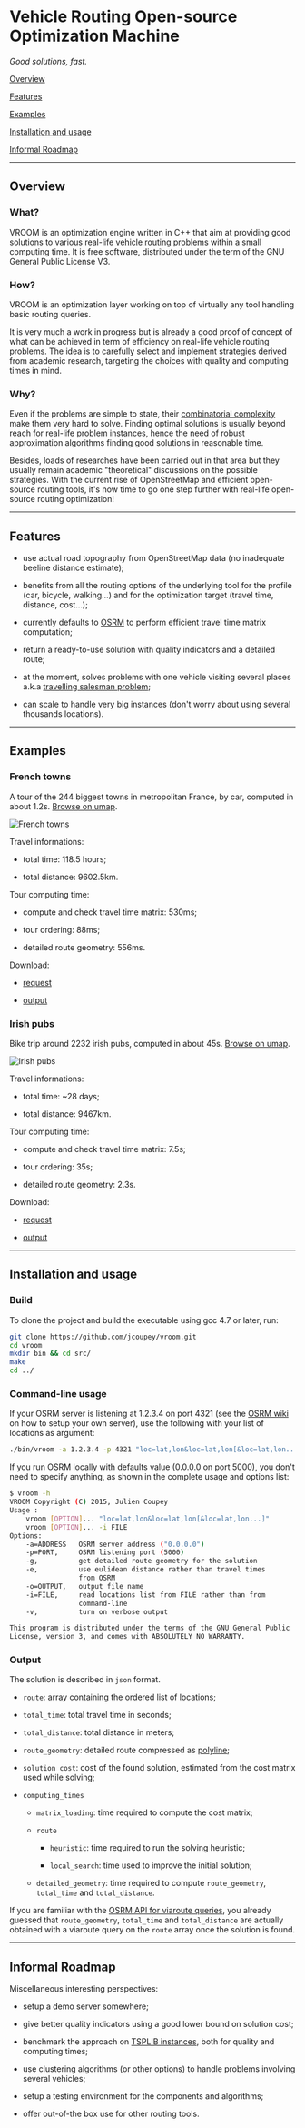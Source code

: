 # Vehicle Routing Open-source Optimization Machine

_Good solutions, fast._

[Overview](#overview)

[Features](#features)

[Examples](#examples)

[Installation and usage](#installation-and-usage)

[Informal Roadmap](#informal-roadmap)

---

## Overview

### What?

VROOM is an optimization engine written in C++ that aim at providing
good solutions to various real-life [vehicle routing
problems](https://en.wikipedia.org/wiki/Vehicle_routing_problem)
within a small computing time. It is free software, distributed under
the term of the GNU General Public License V3.

### How?

VROOM is an optimization layer working on top of virtually any tool
handling basic routing queries.

It is very much a work in progress but is already a good proof of
concept of what can be achieved in term of efficiency on real-life
vehicle routing problems. The idea is to carefully select and
implement strategies derived from academic research, targeting the
choices with quality and computing times in mind.

### Why?

Even if the problems are simple to state, their [combinatorial
complexity](https://en.wikipedia.org/wiki/Combinatorial_optimization)
make them very hard to solve. Finding optimal solutions is usually
beyond reach for real-life problem instances, hence the need of robust
approximation algorithms finding good solutions in reasonable time.

Besides, loads of researches have been carried out in that area but
they usually remain academic "theoretical" discussions on the possible
strategies. With the current rise of OpenStreetMap and efficient
open-source routing tools, it's now time to go one step further with
real-life open-source routing optimization!

---

## Features

* use actual road topography from OpenStreetMap data (no inadequate
  beeline distance estimate);

* benefits from all the routing options of the underlying tool for the
  profile (car, bicycle, walking...) and for the optimization target
  (travel time, distance, cost...);

* currently defaults to [OSRM](http://project-osrm.org/) to perform
  efficient travel time matrix computation;

* return a ready-to-use solution with quality indicators and a
  detailed route;

* at the moment, solves problems with one vehicle visiting several
  places a.k.a [travelling salesman
  problem](https://en.wikipedia.org/wiki/Travelling_salesman_problem);

* can scale to handle very big instances (don't worry about using
  several thousands locations).

---

## Examples

### French towns

A tour of the 244 biggest towns in metropolitan France, by car,
computed in about 1.2s. [Browse on umap](http://u.osmfr.org/m/51654/).

![French towns](http://coupey.fr/vroom/french_towns.png)

Travel informations:

* total time: 118.5 hours;

* total distance: 9602.5km.

Tour computing time:

* compute and check travel time matrix: 530ms;

* tour ordering: 88ms;

* detailed route geometry: 556ms.

Download:

* [request](http://coupey.fr/vroom/french_towns.req)

* [output](http://coupey.fr/vroom/french_towns_solution.json)


### Irish pubs

Bike trip around 2232 irish pubs, computed in about 45s. [Browse on
umap](http://u.osmfr.org/m/51914).

![Irish pubs](http://coupey.fr/vroom/irish_pubs.png)

Travel informations:

* total time: ~28 days;

* total distance: 9467km.

Tour computing time:

* compute and check travel time matrix: 7.5s;

* tour ordering: 35s;

* detailed route geometry: 2.3s.

Download:

* [request](http://coupey.fr/vroom/irish_pubs.req)

* [output](http://coupey.fr/vroom/irish_pubs_solution.json)

---

## Installation and usage

### Build

To clone the project and build the executable using gcc 4.7 or later,
run:

```bash
git clone https://github.com/jcoupey/vroom.git
cd vroom
mkdir bin && cd src/
make
cd ../
```

### Command-line usage

If your OSRM server is listening at 1.2.3.4 on port 4321 (see the
[OSRM wiki](https://github.com/Project-OSRM/osrm-backend/wiki) on how
to setup your own server), use the following with your list of
locations as argument:

```bash
./bin/vroom -a 1.2.3.4 -p 4321 "loc=lat,lon&loc=lat,lon[&loc=lat,lon...]"
```

If you run OSRM locally with defaults value (0.0.0.0 on port 5000),
you don't need to specify anything, as shown in the complete usage and
options list:

```bash
$ vroom -h
VROOM Copyright (C) 2015, Julien Coupey
Usage :
	vroom [OPTION]... "loc=lat,lon&loc=lat,lon[&loc=lat,lon...]"
	vroom [OPTION]... -i FILE
Options:
	-a=ADDRESS	 OSRM server address ("0.0.0.0")
	-p=PORT,	 OSRM listening port (5000)
	-g,		     get detailed route geometry for the solution
	-e,		     use eulidean distance rather than travel times
			     from OSRM
	-o=OUTPUT,	 output file name
	-i=FILE,	 read locations list from FILE rather than from
			     command-line
	-v,		     turn on verbose output

This program is distributed under the terms of the GNU General Public
License, version 3, and comes with ABSOLUTELY NO WARRANTY.

```

### Output

The solution is described in `json` format.

* `route`: array containing the ordered list of locations;

* `total_time`: total travel time in seconds;

* `total_distance`: total distance in meters;

* `route_geometry`: detailed route compressed as
  [polyline](http://code.google.com/apis/maps/documentation/utilities/polylinealgorithm.html);

* `solution_cost`: cost of the found solution, estimated from the cost
  matrix used while solving;

* `computing_times`

    * `matrix_loading`: time required to compute the cost matrix;

    * `route`

        * `heuristic`: time required to run the solving heuristic;

        * `local_search`: time used to improve the initial solution;

    * `detailed_geometry`: time required to compute `route_geometry`,
      `total_time` and `total_distance`.

If you are familiar with the [OSRM API for viaroute
queries](https://github.com/Project-OSRM/osrm-backend/wiki/Server-api#service-viaroute),
you already guessed that `route_geometry`, `total_time` and
`total_distance` are actually obtained with a viaroute query on the
`route` array once the solution is found.

---

## Informal Roadmap

Miscellaneous interesting perspectives:

* setup a demo server somewhere;

* give better quality indicators using a good lower bound on solution
  cost;

* benchmark the approach on
  [TSPLIB instances](http://comopt.ifi.uni-heidelberg.de/software/TSPLIB95/),
  both for quality and computing times;
  
* use clustering algorithms (or other options) to handle problems
  involving several vehicles;

* setup a testing environment for the components and algorithms;

* offer out-of-the box use for other routing tools.


